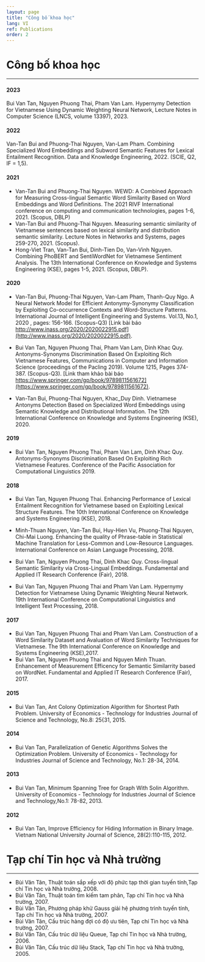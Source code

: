 ```yaml
---
layout: page
title: "Công bố khoa học"
lang: VI
ref: Publications
order: 2
---
```

# Công bố khoa học
---
#### 2023
Bui Van Tan, Nguyen Phuong Thai, Pham Van Lam. Hypernymy Detection for Vietnamese Using Dynamic Weighting Neural Network,  Lecture Notes in Computer Science (LNCS, volume 13397), 2023.
#### 2022
Van-Tan Bui and Phuong-Thai Nguyen, Van-Lam Pham. Combining Specialized Word Embeddings and Subword Semantic Features for Lexical Entailment Recognition. Data and Knowledge Engineering, 2022. (SCIE, Q2, IF = 1,5).
#### 2021
* Van-Tan Bui and Phuong-Thai Nguyen. WEWD: A Combined Approach for Measuring Cross-lingual Semantic Word Similarity Based on Word Embeddings and Word Definitions. The 2021 RIVF International conference on computing and communication technologies, pages 1-6, 2021. (Scopus, DBLP)
* Van-Tan Bui and Phuong-Thai Nguyen. Measuring semantic similarity of Vietnamese sentences based on lexical similarity and distribution semantic similarity.
Lecture Notes in Networks and Systems, pages 259-270, 2021. (Scopus).
* Hong-Viet Tran, Van-Tan Bui, Dinh-Tien Do, Van-Vinh Nguyen. Combining PhoBERT and SentiWordNet for Vietnamese Sentiment Analysis. The 13th International
Conference on Knowledge and Systems Engineering (KSE), pages 1-5, 2021. (Scopus, DBLP).
#### 2020
* Van-Tan Bui, Phuong-Thai Nguyen, Van-Lam Pham, Thanh-Quy Ngo. A Neural Network Model for Efficient Antonymy-Synonymy Classification by
Exploiting Co-occurrence Contexts and Word-Structure Patterns. International Journal of Intelligent Engineering and Systems. Vol.13, No.1, 2020 , pages: 156-166. (Scopus-Q3) [Link bài báo http://www.inass.org/2020/2020022915.pdf](http://www.inass.org/2020/2020022915.pdf).

* Bui Van Tan, Nguyen Phuong Thai, Pham Van Lam, Dinh Khac Quy. Antonyms-Synonyms Discrimination Based On Exploiting Rich Vietnamese Features, Communications in Computer and Information Science (proceedings of the Pacling 2019). Volume 1215, Pages 374-387. (Scopus-Q3). [Link tham khảo bài báo https://www.springer.com/gp/book/9789811561672](https://www.springer.com/gp/book/9789811561672).

* Van-Tan Bui, Phuong-Thai Nguyen, Khac_Duy Dinh. Vietnamese Antonyms Detection Based on Specialized Word Embeddings using Semantic Knowledge and Distributional Information. The 12th International Conference on Knowledge and Systems Engineering (KSE), 2020.

#### 2019
* Bui Van Tan, Nguyen Phuong Thai, Pham Van Lam, Dinh Khac Quy. Antonyms-Synonyms Discrimination Based On Exploiting Rich Vietnamese Features. Conference of the Pacific Association for Computational Linguistics 2019.

#### 2018
* Bui Van Tan, Nguyen Phuong Thai. Enhancing Performance of Lexical Entailment Recognition for Vietnamese based on Exploiting Lexical Structure Features. The 10th International Conference on Knowledge and Systems Engineering (KSE), 2018.

* Minh-Thuan Nguyen, Van-Tan Bui, Huy-Hien Vu, Phuong-Thai Nguyen, Chi-Mai Luong. Enhancing the quality of Phrase-table in Statistical Machine Translation for Less-Common and Low-Resource Languages. International Conference on Asian Language Processing, 2018.

* Bui Van Tan, Nguyen Phuong Thai, Dinh Khac Quy. Cross-lingual Semantic Similarity via Cross-Lingual Embeddings. Fundamental and Applied IT Research Conference (Fair), 2018.

* Bui Van Tan, Nguyen Phuong Thai and Pham Van Lam. Hypernymy Detection for Vietnamese Using Dynamic Weighting Neural Network. 19th International Conference on Computational Linguistics and Intelligent Text Processing, 2018.

#### 2017
* Bui Van Tan, Nguyen Phuong Thai and Pham Van Lam. Construction of a Word Similarity Dataset and Avaluation of Word Similarity Techniques for Vietnamese. The 9th International Conference on Knowledge and Systems Engineering (KSE),2017.
* Bui Van Tan, Nguyen Phuong Thai and Nguyen Minh Thuan. Enhancement of Measurement Efficency for Semantic Similarrity based on WordNet. Fundamental and Applied IT Research Conference (Fair), 2017.
 
#### 2015
* Bui Van Tan, Ant Colony Optimization Algorithm for Shortest Path Problem. University of Economics - Technology for Industries Journal of Science and Technology, No.8: 25{31, 2015.

#### 2014
* Bui Van Tan, Parallelization of Genetic Algorithms Solves the Optimization Problem. University of Economics - Technology for Industries Journal of Science and Technology, No.1: 28-34, 2014.

#### 2013
* Bui Van Tan, Minimum Spanning Tree for Graph With Solin Algorithm. University of Economics - Technology for Industries Journal of Science and Technology,No.1: 78-82, 2013.

#### 2012
* Bui Van Tan, Improve Efficiency for Hiding Information in Binary Image. Vietnam National University Journal of Science, 28(2):110-115, 2012.

# Tạp chí Tin học và Nhà trường
---
* Bùi Văn Tân, Thuật toán sắp xếp với độ phức tạp thời gian tuyến tính,Tạp chí Tin học và Nhà trường, 2008.
* Bùi Văn Tân, Thuật toán tìm kiếm tam phân, Tạp chí Tin học và Nhà trường, 2007.
* Bùi Văn Tân, Phương pháp khử Gauss giải hệ phương trình tuyến tính, Tạp chí Tin học và Nhà trường, 2007.
* Bùi Văn Tân, Cấu trúc hàng đợi có độ ưu tiên, Tạp chí Tin học và Nhà trường, 2007.
* Bùi Văn Tân, Cấu trúc dữ liệu Queue, Tạp chí Tin học và Nhà trường, 2006.
* Bùi Văn Tân, Cấu trúc dữ liệu Stack, Tạp chí Tin học và Nhà trường, 2005.

